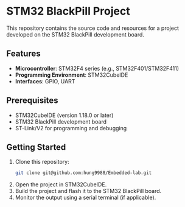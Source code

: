 # STM32 BlackPill Project

This repository contains the source code and resources for a project developed on the STM32 BlackPill development board.

## Features

- **Microcontroller**: STM32F4 series (e.g., STM32F401/STM32F411)
- **Programming Environment**: STM32CubeIDE
- **Interfaces**: GPIO, UART

<!-- ## Repository Structure

```
├── Core/               # Application source code
├── Drivers/            # HAL and peripheral drivers
├── Inc/                # Header files
├── Src/                # Source files
├── README.md           # Project documentation
└── .project            # STM32CubeIDE project configuration
``` -->

## Prerequisites

- STM32CubeIDE (version 1.18.0 or later)
- STM32 BlackPill development board
- ST-Link/V2 for programming and debugging

## Getting Started

1. Clone this repository:
    ```bash
    git clone git@github.com:hung9988/Embedded-lab.git
    ```
2. Open the project in STM32CubeIDE.
3. Build the project and flash it to the STM32 BlackPill board.
4. Monitor the output using a serial terminal (if applicable).

